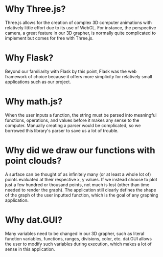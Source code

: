 # Why Three.js?

Three.js allows for the creation of complex 3D computer animations with relatively little effort due to its use of WebGL.
For instance, the perspective camera, a great feature in our 3D grapher, is normally quite complicated to implement but comes
for free with Three.js.

# Why Flask?

Beyond our familiarity with Flask by this point, Flask was the web framework of choice because it offers more simplicity for
relatively small applications such as our project.

# Why math.js?

When the user inputs a function, the string must be parsed into meaningful functions, operations, and values before it makes any
sense to the computer. Manually creating a parser would be complicated, so we borrowed this library's parser to save us a lot
of trouble.

# Why did we draw our functions with point clouds?

A surface can be thought of as infinitely many (or at least a whole lot of) points evaluated at their respective x, y values.
If we instead choose to plot just a few hundred or thousand points, not much is lost (other than time needed to render the
graph). The application still clearly defines the shape of the graph of the user inputted function, which is the goal
of any graphing application.

# Why dat.GUI?

Many variables need to be changed in our 3D grapher, such as literal function variables, functions, ranges, divisions,
color, etc. dat.GUI allows the user to modify such variables during execution, which makes a lot of sense in this application.